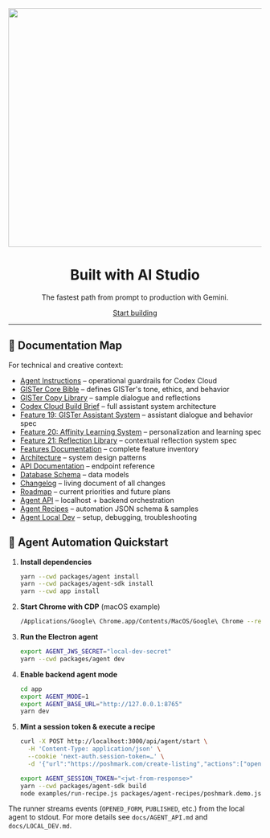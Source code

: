 <div align="center">

<img width="1200" height="475" alt="GHBanner" src="https://github.com/user-attachments/assets/0aa67016-6eaf-458a-adb2-6e31a0763ed6" />

  <h1>Built with AI Studio</h2>

  <p>The fastest path from prompt to production with Gemini.</p>

  <a href="https://aistudio.google.com/apps">Start building</a>

</div>

---

## 🧩 Documentation Map

For technical and creative context:

- [Agent Instructions](AGENT_INSTRUCTIONS.md) – operational guardrails for Codex Cloud
- [GISTer Core Bible](docs/GISTer_Core_Bible.md) – defines GISTer's tone, ethics, and behavior
- [GISTer Copy Library](docs/assistant_copy_library.md) – sample dialogue and reflections
- [Codex Cloud Build Brief](docs/Codex%20Cloud%20Build%20Brief%20%E2%80%9CGISTer%E2%80%9D%20Assistant.md) – full assistant system architecture
- [Feature 19: GISTer Assistant System](docs/features/19_GISTer_Assistant%20_System.md) – assistant dialogue and behavior spec
- [Feature 20: Affinity Learning System](docs/features/20_Affinity_Learning_System.md) – personalization and learning spec
- [Feature 21: Reflection Library](docs/features/21_Reflection_Library.md) – contextual reflection system spec
- [Features Documentation](docs/FEATURES.md) – complete feature inventory
- [Architecture](docs/ARCHITECTURE.md) – system design patterns
- [API Documentation](docs/API.md) – endpoint reference
- [Database Schema](docs/DATABASE.md) – data models
- [Changelog](docs/CHANGELOG.md) – living document of all changes
- [Roadmap](docs/ROADMAP.md) – current priorities and future plans
- [Agent API](docs/AGENT_API.md) – localhost + backend orchestration
- [Agent Recipes](docs/RECIPES.md) – automation JSON schema & samples
- [Agent Local Dev](docs/LOCAL_DEV.md) – setup, debugging, troubleshooting

## 🚀 Agent Automation Quickstart

1. **Install dependencies**
   ```bash
   yarn --cwd packages/agent install
   yarn --cwd packages/agent-sdk install
   yarn --cwd app install
   ```
2. **Start Chrome with CDP** (macOS example)
   ```bash
   /Applications/Google\ Chrome.app/Contents/MacOS/Google\ Chrome --remote-debugging-port=9222
   ```
3. **Run the Electron agent**
   ```bash
   export AGENT_JWS_SECRET="local-dev-secret"
   yarn --cwd packages/agent dev
   ```
4. **Enable backend agent mode**
   ```bash
   cd app
   export AGENT_MODE=1
   export AGENT_BASE_URL="http://127.0.0.1:8765"
   yarn dev
   ```
5. **Mint a session token & execute a recipe**
   ```bash
   curl -X POST http://localhost:3000/api/agent/start \
     -H 'Content-Type: application/json' \
     --cookie 'next-auth.session-token=…' \
     -d '{"url":"https://poshmark.com/create-listing","actions":["open","fill","upload","click"],"device":{"os":"macOS","name":"Laptop"}}'

   export AGENT_SESSION_TOKEN="<jwt-from-response>"
   yarn --cwd packages/agent-sdk build
   node examples/run-recipe.js packages/agent-recipes/poshmark.demo.json
   ```

The runner streams events (`OPENED_FORM`, `PUBLISHED`, etc.) from the local agent to stdout. For more details see `docs/AGENT_API.md` and `docs/LOCAL_DEV.md`.
